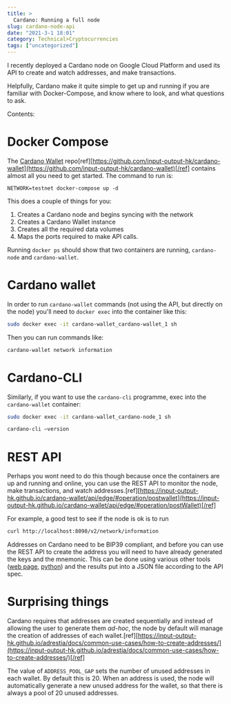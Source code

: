 ```yaml
---
title: >
  Cardano: Running a full node
slug: cardano-node-api
date: "2021-3-1 18:01"
category: Technical>Cryptocurrencies
tags: ["uncategorized"]
---
```


I recently deployed a Cardano node on Google Cloud Platform and used its API to
create and watch addresses, and make transactions.

Helpfully, Cardano make it quite simple to get up and running if you are
familiar with Docker-Compose, and know where to look, and what questions to ask.

Contents:
<TOCInline toc={props.toc} exclude="Overview" toHeading={2} />

# Docker Compose

The [Cardano Wallet](https://github.com/input-output-hk/cardano-wallet)
repo[ref][https://github.com/input-output-hk/cardano-wallet](https://github.com/input-output-hk/cardano-wallet)[/ref]
contains almost all you need to get started. The command to run is:

`NETWORK=testnet docker-compose up -d`

This does a couple of things for you:

1. Creates a Cardano node and begins syncing with the network
2. Creates a Cardano Wallet instance
3. Creates all the required data volumes
4. Maps the ports required to make API calls.

Running `docker ps` should show that two containers are running, `cardano-node`
and `cardano-wallet`.

# Cardano wallet

In order to run `cardano-wallet` commands (not using the API, but directly on
the node) you'll need to `docker exec` into the container like this:

```bash
sudo docker exec -it cardano-wallet_cardano-wallet_1 sh
```

Then you can run commands like:

```bash
cardano-wallet network information
```

# Cardano-CLI

Similarly, if you want to use the `cardano-cli` programme, exec into the
`cardano-wallet` container:

```bash
sudo docker exec -it cardano-wallet_cardano-node_1 sh
```

```bash
cardano-cli —version
```

# REST API

Perhaps you wont need to do this though because once the containers are up and
running and online, you can use the REST API to monitor the node, make
transactions, and watch
addresses.[ref][https://input-output-hk.github.io/cardano-wallet/api/edge/#operation/postwallet](https://input-output-hk.github.io/cardano-wallet/api/edge/#operation/postWallet)[/ref]

For example, a good test to see if the node is ok is to run

```sh
curl http://localhost:8090/v2/network/information
```

Addresses on Cardano need to be BIP39 compliant, and before you can use the
REST API to create the address you will need to have already generated the keys
and the mnemonic. This can be done using various other tools
([web page](https://iancoleman.io/bip39/), [python](https://github.com/trezor/python-mnemonic)) and the results put into a JSON file
according to the API spec.

# Surprising things

Cardano requires that addresses are created sequentially and instead of
allowing the user to generate them _ad-hoc_, the node by default will manage
the creation of addresses of each
wallet.[ref][https://input-output-hk.github.io/adrestia/docs/common-use-cases/how-to-create-addresses/](https://input-output-hk.github.io/adrestia/docs/common-use-cases/how-to-create-addresses/)[/ref]

The value of `ADDRESS_POOL_GAP` sets the number of unused addresses in each
wallet. By default this is 20. When an address is used, the node will
automatically generate a new unused address for the wallet, so that there is
always a pool of 20 unused addresses.
